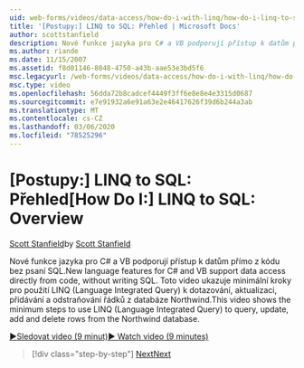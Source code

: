 ```yaml
---
uid: web-forms/videos/data-access/how-do-i-with-linq/how-do-i-linq-to-sql-overview
title: '[Postupy:] LINQ to SQL: Přehled | Microsoft Docs'
author: scottstanfield
description: Nové funkce jazyka pro C# a VB podporují přístup k datům přímo z kódu bez psaní SQL. Toto video ukazuje minimální kroky pro použití LINQ (Language int...
ms.author: riande
ms.date: 11/15/2007
ms.assetid: f8d01146-8048-4750-a43b-aae53e3bd5f6
msc.legacyurl: /web-forms/videos/data-access/how-do-i-with-linq/how-do-i-linq-to-sql-overview
msc.type: video
ms.openlocfilehash: 56dda72b8cadcef4449f3ff6e8e8e4e3315d0687
ms.sourcegitcommit: e7e91932a6e91a63e2e46417626f39d6b244a3ab
ms.translationtype: MT
ms.contentlocale: cs-CZ
ms.lasthandoff: 03/06/2020
ms.locfileid: "78525296"
---
```

# <a name="how-do-i-linq-to-sql-overview"></a><span data-ttu-id="4a360-104">[Postupy:] LINQ to SQL: Přehled</span><span class="sxs-lookup"><span data-stu-id="4a360-104">[How Do I:] LINQ to SQL: Overview</span></span>

<span data-ttu-id="4a360-105">[Scott Stanfield](https://github.com/scottstanfield)</span><span class="sxs-lookup"><span data-stu-id="4a360-105">by [Scott Stanfield](https://github.com/scottstanfield)</span></span>

<span data-ttu-id="4a360-106">Nové funkce jazyka pro C# a VB podporují přístup k datům přímo z kódu bez psaní SQL.</span><span class="sxs-lookup"><span data-stu-id="4a360-106">New language features for C# and VB support data access directly from code, without writing SQL.</span></span> <span data-ttu-id="4a360-107">Toto video ukazuje minimální kroky pro použití LINQ (Language Integrated Query) k dotazování, aktualizaci, přidávání a odstraňování řádků z databáze Northwind.</span><span class="sxs-lookup"><span data-stu-id="4a360-107">This video shows the minimum steps to use LINQ (Language Integrated Query) to query, update, add and delete rows from the Northwind database.</span></span>

[<span data-ttu-id="4a360-108">&#9654;Sledovat video (9 minut)</span><span class="sxs-lookup"><span data-stu-id="4a360-108">&#9654; Watch video (9 minutes)</span></span>](https://channel9.msdn.com/Blogs/ASP-NET-Site-Videos/how-do-i-linq-to-sql-overview)

> [!div class="step-by-step"]
> [<span data-ttu-id="4a360-109">Next</span><span class="sxs-lookup"><span data-stu-id="4a360-109">Next</span></span>](how-do-i-linq-to-sql-data-model.md)
